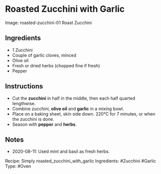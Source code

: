 # Roasted Zucchini with Garlic

Image: roasted-zucchini-01 Roast Zucchini

## Ingredients

* 1 Zucchini
* Couple of garlic cloves, minced
* Olive oil
* Fresh or dried herbs (chopped fine if fresh)
* Pepper


## Instructions

* Cut the **zucchini** in half in the middle, then each half quarted
  lengthwise.
* Combine zucchini, **olive oil** and **garlic** in a mixing bowl.
* Place on a baking sheet, skin side down. 220&deg;C for 7 minutes, or
  when the zucchini is done.
* Season with **pepper** and **herbs**.

## Notes

* 2020-08-11: Used mint and basil as fresh herbs.

Recipe: Simply roasted_zucchini_with_garlic
Ingredients: #Zucchini #Garlic
Type: #Oven

